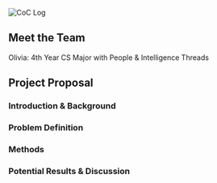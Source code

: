 
![CoC Log](coc-lg-2.png)

## Meet the Team

Olivia: 4th Year CS Major with People & Intelligence Threads

## Project Proposal

### Introduction & Background

### Problem Definition

### Methods

### Potential Results & Discussion


